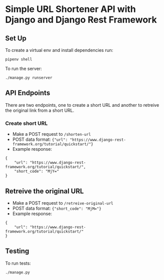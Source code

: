 # Simple URL Shortener API with Django and Django Rest Framework

## Set Up

To create a virtual env and install dependencies run:

`pipenv shell`

To run the server:

`./manage.py runserver`

## API Endpoints

There are two endpoints, one to create a short URL and another to retreive the original link from a short URL.

### Create short URL

- Make a POST request to `/shorten-url`
- POST data format: `{"url": "https://www.django-rest-framework.org/tutorial/quickstart/"}`
- Example response:

```
{
    "url": "https://www.django-rest-framework.org/tutorial/quickstart/",
    "short_code": "MjY="
}
```

## Retreive the original URL

- Make a POST request to `/retreive-original-url`
- POST data format: `{"short_code": "MjM="}`
- Example response:

```
{
    "url": "https://www.django-rest-framework.org/tutorial/quickstart/"
}
```

## Testing

To run tests:

`./manage.py`
